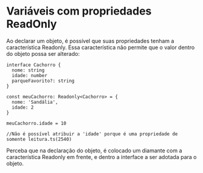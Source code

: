 # Variáveis com propriedades ReadOnly

Ao declarar um objeto, é possível que suas propriedades tenham a característica Readonly.
Essa característica não permite que o valor dentro do objeto possa ser alterado:

```
interface Cachorro {
  nome: string
  idade: number
  parqueFavorito?: string
}

const meuCachorro: Readonly<Cachorro> = {
  nome: 'Sandália',
  idade: 2
}

meuCachorro.idade = 10

//Não é possível atribuir a 'idade' porque é uma propriedade de somente leitura.ts(2540)
```

Perceba que na declaração do objeto, é colocado um diamante com a característica Readonly em frente, e dentro a interface a ser adotada para o objeto.